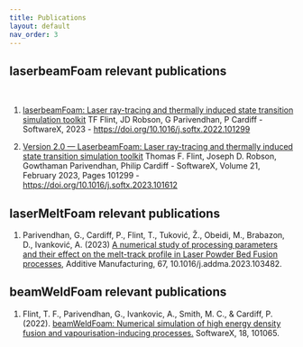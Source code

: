 ```yaml
---
title: Publications  
layout: default
nav_order: 3
---
```



## laserbeamFoam relevant publications

<br>

1. [laserbeamFoam: Laser ray-tracing and thermally induced state transition simulation toolkit](https://www.sciencedirect.com/science/article/pii/S2352711022002175)
  TF Flint, JD Robson, G Parivendhan, P Cardiff - SoftwareX, 2023 - https://doi.org/10.1016/j.softx.2022.101299 

2. [Version 2.0 — LaserbeamFoam: Laser ray-tracing and thermally induced state transition simulation toolkit](https://www.sciencedirect.com/science/article/pii/S2352711023003084)
  Thomas F. Flint, Joseph D. Robson, Gowthaman Parivendhan, Philip Cardiff - SoftwareX, Volume 21, February 2023, Pages 101299 - https://doi.org/10.1016/j.softx.2023.101612

## laserMeltFoam relevant publications

1. Parivendhan, G., Cardiff, P., Flint, T., Tuković, Ž., Obeidi, M., Brabazon, D., Ivanković, A. (2023) [A numerical study of processing parameters and their effect on the melt-track profile in Laser Powder Bed Fusion processes](https://www.sciencedirect.com/science/article/pii/S2214860423000957), Additive Manufacturing, 67, 10.1016/j.addma.2023.103482.

## beamWeldFoam relevant publications

1. Flint, T. F., Parivendhan, G., Ivankovic, A., Smith, M. C., & Cardiff, P. (2022). [beamWeldFoam: Numerical simulation of high energy density fusion and vapourisation-inducing processes.](https://www.sciencedirect.com/science/article/pii/S2352711022000504) SoftwareX, 18, 101065.